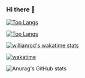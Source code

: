 ### Hi there 👋

[![Top Langs](https://github-readme-stats.vercel.app/api/top-langs/?username=qalimero&theme=dracula)](https://github.com/anuraghazra/github-readme-stat)

[![Top Langs](https://github-readme-stats.vercel.app/api/top-langs/?username=qalimero&layout=compact&theme=dracula)](https://github.com/anuraghazra/github-readme-stats)

[![willianrod's wakatime stats](https://github-readme-stats.vercel.app/api/wakatime?username=qalimero&theme=dracula)](https://github.com/anuraghazra/github-readme-stats)

<a href="https://wakatime.com/badge/user/156f0658-eae6-429a-9aef-2c3ac25ad7fc/project/a263f900-4b7f-458b-9410-a0f10030dd8d"><img src="https://wakatime.com/badge/user/156f0658-eae6-429a-9aef-2c3ac25ad7fc/project/a263f900-4b7f-458b-9410-a0f10030dd8d.svg" alt="wakatime"></a>


![Anurag's GitHub stats](https://github-readme-stats.vercel.app/api?username=qalimero&show_icons=true&theme=dracula)







